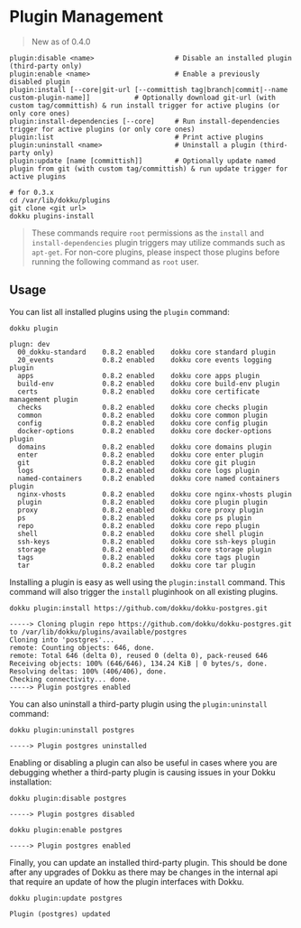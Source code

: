# Plugin Management

> New as of 0.4.0

```
plugin:disable <name>                    # Disable an installed plugin (third-party only)
plugin:enable <name>                     # Enable a previously disabled plugin
plugin:install [--core|git-url [--committish tag|branch|commit|--name custom-plugin-name]]           # Optionally download git-url (with custom tag/committish) & run install trigger for active plugins (or only core ones)
plugin:install-dependencies [--core]     # Run install-dependencies trigger for active plugins (or only core ones)
plugin:list                              # Print active plugins
plugin:uninstall <name>                  # Uninstall a plugin (third-party only)
plugin:update [name [committish]]        # Optionally update named plugin from git (with custom tag/committish) & run update trigger for active plugins
```

```shell
# for 0.3.x
cd /var/lib/dokku/plugins
git clone <git url>
dokku plugins-install
```

> These commands require `root` permissions as the `install` and `install-dependencies` plugin triggers may utilize commands such as `apt-get`. For non-core plugins, please inspect those plugins before running the following command as `root` user.

## Usage

You can list all installed plugins using the `plugin` command:

```shell
dokku plugin
```

```
plugn: dev
  00_dokku-standard    0.8.2 enabled    dokku core standard plugin
  20_events            0.8.2 enabled    dokku core events logging plugin
  apps                 0.8.2 enabled    dokku core apps plugin
  build-env            0.8.2 enabled    dokku core build-env plugin
  certs                0.8.2 enabled    dokku core certificate management plugin
  checks               0.8.2 enabled    dokku core checks plugin
  common               0.8.2 enabled    dokku core common plugin
  config               0.8.2 enabled    dokku core config plugin
  docker-options       0.8.2 enabled    dokku core docker-options plugin
  domains              0.8.2 enabled    dokku core domains plugin
  enter                0.8.2 enabled    dokku core enter plugin
  git                  0.8.2 enabled    dokku core git plugin
  logs                 0.8.2 enabled    dokku core logs plugin
  named-containers     0.8.2 enabled    dokku core named containers plugin
  nginx-vhosts         0.8.2 enabled    dokku core nginx-vhosts plugin
  plugin               0.8.2 enabled    dokku core plugin plugin
  proxy                0.8.2 enabled    dokku core proxy plugin
  ps                   0.8.2 enabled    dokku core ps plugin
  repo                 0.8.2 enabled    dokku core repo plugin
  shell                0.8.2 enabled    dokku core shell plugin
  ssh-keys             0.8.2 enabled    dokku core ssh-keys plugin
  storage              0.8.2 enabled    dokku core storage plugin
  tags                 0.8.2 enabled    dokku core tags plugin
  tar                  0.8.2 enabled    dokku core tar plugin
```

Installing a plugin is easy as well using the `plugin:install` command. This command will also trigger the `install` pluginhook on all existing plugins.

```shell
dokku plugin:install https://github.com/dokku/dokku-postgres.git
```

```
-----> Cloning plugin repo https://github.com/dokku/dokku-postgres.git to /var/lib/dokku/plugins/available/postgres
Cloning into 'postgres'...
remote: Counting objects: 646, done.
remote: Total 646 (delta 0), reused 0 (delta 0), pack-reused 646
Receiving objects: 100% (646/646), 134.24 KiB | 0 bytes/s, done.
Resolving deltas: 100% (406/406), done.
Checking connectivity... done.
-----> Plugin postgres enabled
```

You can also uninstall a third-party plugin using the `plugin:uninstall` command:

```shell
dokku plugin:uninstall postgres
```

```
-----> Plugin postgres uninstalled
```

Enabling or disabling a plugin can also be useful in cases where you are debugging whether a third-party plugin is causing issues in your Dokku installation:

```shell
dokku plugin:disable postgres
```

```
-----> Plugin postgres disabled
```

```shell
dokku plugin:enable postgres
```

```
-----> Plugin postgres enabled
```

Finally, you can update an installed third-party plugin. This should be done after any upgrades of Dokku as there may be changes in the internal api that require an update of how the plugin interfaces with Dokku.

```shell
dokku plugin:update postgres
```

```
Plugin (postgres) updated
```

